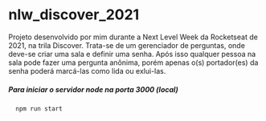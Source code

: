 # nlw_discover_2021

Projeto desenvolvido por mim durante a Next Level Week da Rocketseat de 2021, na trila Discover. 
Trata-se de um gerenciador de perguntas, onde deve-se criar uma sala e definir uma senha. Após isso qualquer pessoa na sala pode fazer uma pergunta anônima, porém apenas o(s) portador(es) da senha poderá marcá-las como lida ou exlui-las.

##### Para iniciar o servidor node na porta 3000 (local)
```bash 
  npm run start
```

